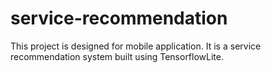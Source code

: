 # service-recommendation
This project is designed for mobile application. It is a service recommendation system built using TensorflowLite.
